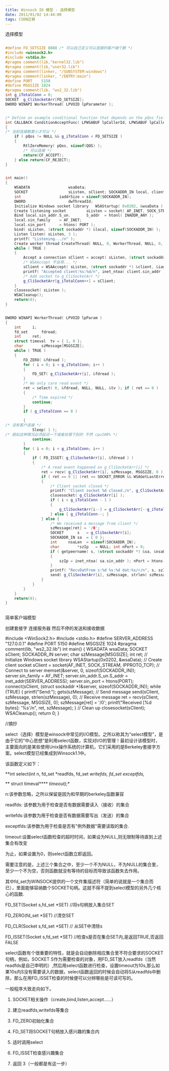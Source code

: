 ```yaml
---
title: Winsock IO 模型 - 选择模型
date: 2011/01/02 14:44:00
tags: CSDN迁移
---
```

   选择模型

 
```c++

#define FD_SETSIZE 8888 /* 可以自己定义可以连接的客户端个数 */
#include <winsock2.h>
#include <stdio.h>
#pragma comment(lib,"kernel32.lib")
#pragma comment(lib,"user32.lib")
#pragma comment(linker, "/SUBSYSTEM:windows")
#pragma comment(linker, "/ENTRY:main")
#define PORT	5150
#define MSGSIZE 1024
#pragma comment(lib, "ws2_32.lib")
int	g_iTotalConn = 0;
SOCKET	g_CliSocketArr[FD_SETSIZE];
DWORD WINAPI WorkerThread( LPVOID lpParameter );


/* Define an example conditional function that depends on the pQos field */
int CALLBACK ConditionAcceptFunc( LPWSABUF lpCallerId, LPWSABUF lpCallerData, LPQOS pQos, LPQOS lpGQOS, LPWSABUF lpCalleeId, LPWSABUF lpCalleeData, GROUP FAR * g, DWORD_PTR dwCallbackData )
{
/* 当前连接数要小才可以 */
	if ( pQos != NULL && g_iTotalConn < FD_SETSIZE )
	{
		RtlZeroMemory( pQos, sizeof(QOS) );
		/* 可以连接 */
		return(CF_ACCEPT);
	} else return(CF_REJECT);
}


int main()
{
	WSADATA					wsaData;
	SOCKET					sListen, sClient; SOCKADDR_IN local, client;
	int					iaddrSize = sizeof(SOCKADDR_IN);
	DWORD					dwThreadId;
	Initialize Windows socket library	WSAStartup( 0x0202, &wsaData );
	Create listening socket			sListen = socket( AF_INET, SOCK_STREAM, IPPROTO_TCP );
	Bind local.sin_addr.S_un.		S_addr	= htonl( INADDR_ANY );
	local.sin_family	= AF_INET;
	local.sin_port		= htons( PORT );
	bind( sListen, (struct sockaddr *) &local, sizeof(SOCKADDR_IN) );
	Listen listen( sListen, 3 );
	printf( "Listening.../n" );
	Create worker thread CreateThread( NULL, 0, WorkerThread, NULL, 0, &dwThreadId );
	while ( TRUE )
	{
		Accept a connection sClient = accept( sListen, (struct sockaddr *) &client, &iaddrSize );
		/* WSAAccept 不会用... */
		sClient = WSAAccept( sListen, (struct sockaddr *) &client, &iaddrSize, ConditionAcceptFunc, NULL );
		printf( "Accepted client:%s:%d/n", inet_ntoa( client.sin_addr ), ntohs( client.sin_port ) );
		/* Add socket to g_CliSocketArr */
		g_CliSocketArr[g_iTotalConn++] = sClient;
	}
	closesocket( sListen );
	WSACleanup();
	return(0);
}


DWORD WINAPI WorkerThread( LPVOID lpParam )
{
	int		i;
	fd_set		fdread;
	int		ret;
	struct timeval	tv = { 1, 0 };
	char		szMessage[MSGSIZE];
	while ( TRUE )
	{
		FD_ZERO( &fdread );
		for ( i = 0; i < g_iTotalConn; i++ )
		{
			FD_SET( g_CliSocketArr[i], &fdread );
		}
		/* We only care read event */
		ret = select( 0, &fdread, NULL, NULL, &tv ); if ( ret == 0 )
		{
			/* Time expired */
			continue;
		}
		if ( g_iTotalConn == 0 )

		{
/* 没有客户连接 */
			Sleep( 1 );
/* 貌似这种情况必须延迟一下或者处理下别的 不然 cpu100% */
			continue;
		}
		for ( i = 0; i < g_iTotalConn; i++ )
		{
			if ( FD_ISSET( g_CliSocketArr[i], &fdread ) )
			{
				/* A read event happened on g_CliSocketArr[i] */
				ret = recv( g_CliSocketArr[i], szMessage, MSGSIZE, 0 );
				if ( ret == 0 || (ret == SOCKET_ERROR && WSAGetLastError() == WSAECONNRESET) )
				{
					/* Client socket closed */
					printf( "Client socket %d closed./n", g_CliSocketArr[i] );
					closesocket( g_CliSocketArr[i] );
					if ( i < g_iTotalConn - 1 )
					{
						g_CliSocketArr[i--] = g_CliSocketArr[--g_iTotalConn];
					} else { g_iTotalConn--; }
				} else {
					/* We received a message from client */
					szMessage[ret] = '/0';
					SOCKET		s	= g_CliSocketArr[i];
					SOCKADDR_IN	sa	= { 0 };
					int		nsaLen	= sizeof(SOCKADDR_IN);
					char		*szIp	= NULL; int nPort = 0;
					if ( getpeername( s, (struct sockaddr *) &sa, &nsaLen ) == 0 )
					{
						szIp = inet_ntoa( sa.sin_addr ); nPort = htons( sa.sin_port );
					}
					printf( "RecvDatFrom s:%d %s:%d dat:%s/r/n", s, szIp, nPort, szMessage );
					send( g_CliSocketArr[i], szMessage, strlen( szMessage ), 0 );
				}
			}
		}
	}
	return(0);
}



```
 

 

 简单客户端模型

 创建套接字 连接服务器 然后不停的发送和接收数据 

 #include <WinSock2.h> #include <stdio.h> #define SERVER_ADDRESS "127.0.0.1" #define PORT 5150 #define MSGSIZE 1024 #pragma comment(lib, "ws2_32.lib") int main() { WSADATA wsaData; SOCKET sClient; SOCKADDR_IN server; char szMessage[MSGSIZE]; int ret; // Initialize Windows socket library WSAStartup(0x0202, &wsaData); // Create client socket sClient = socket(AF_INET, SOCK_STREAM, IPPROTO_TCP); // Connect to server memset(&server, 0, sizeof(SOCKADDR_IN)); server.sin_family = AF_INET; server.sin_addr.S_un.S_addr = inet_addr(SERVER_ADDRESS); server.sin_port = htons(PORT); connect(sClient, (struct sockaddr *)&server, sizeof(SOCKADDR_IN)); while (TRUE) { printf("Send:"); gets(szMessage); // Send message send(sClient, szMessage, strlen(szMessage), 0); // Receive message ret = recv(sClient, szMessage, MSGSIZE, 0); szMessage[ret] = '/0'; printf("Received [%d bytes]: '%s'/n", ret, szMessage); } // Clean up closesocket(sClient); WSACleanup(); return 0; } 

 

 

 

 

 

 

 

 

 

 

 

 //摘抄

 

 

 select（选择）模型是winsock中常见的I/O模型。之所以称其为“select模型”，是由于它的“中心思想”是利用select函数，实现对I/O的管理！最初设计该模型时，主要面向的是某些使用Unix操作系统的计算机，它们采用的是Berkeley套接字方案。select模型已经集成到Winsock1.1中。

 

 该函数定义如下：

 **int select(int n, fd_set *readfds, fd_set *writefds, fd_set *exceptfds,**

 ** struct timeval**** *timeout);**

 n:该参数忽略，之所以保留是因为和早期的berkeley函数兼容

 readfds: 该参数为用于检查是否有数据需要读入（接收）的集合

 writefds:该参数为用于检查是否有数据需要写出（发送）的集合

 exceptfds:该参数为用于检查是否有"例外数据"需要读取的集合.

 timeout:设置select函数检查的超时时间，如果设为NULL,则无限制等待直到上述集合有改变

 为止，如果设置为0，则select函数立即返回。

 需要注意的是，上述三个集合之中，至少一个不为NULL，不为NULL的集合里，至少一个不为空，否则函数就没有等待的目标而导致该函数失去作用。

 

 

 其中fd_set为WINSOCK提供的一个文件集描述符（简单的说就是一个集合而已），里面能够容纳数个SOCKET句柄。这就不得不提到select模型的另外几个核心的函数.

 

 FD_SET(Socket s,fd_set *SET) //将s句柄放入集合SET

 FD_ZERO(fd_set *SET) //清空SET

 FD_CLR(Socket s,fd_set *SET) // 从SET中清除s

 FD_ISSET(Socket s,fd_set *SET) //检查s是否在集合SET内,是返回TRUE,否返回FALSE

 

 select函数有个很重要的特性，就是会自动删除相应集合里不符合要求的SOCKET句柄，例如，SOCKET S作为需要检查的对象，用FD_SET放入readfds（当然readfds是自己申明的）,然后用select函数进行检查，设置timeout为10s,那么如果10s内S没有需要读入的数据，select函数返回的时候会自动将S从readfds中删除，那么在用FD_ISSET检查的时候便可以分辨哪些是可读可写的。

 

 一般程序大致走向如下。

 1. SOCKET相关操作（create,bind,listen,accept……）

 2. 建立readfds,writefds等集合

 3. FD_ZERO初始化集合

 4. FD_SET将SOCKET句柄放入感兴趣的集合内

 5. 适时调用select

 6. FD_ISSET检查感兴趣集合

 7. 返回 3（一般都是有这一步）

 

   
 
